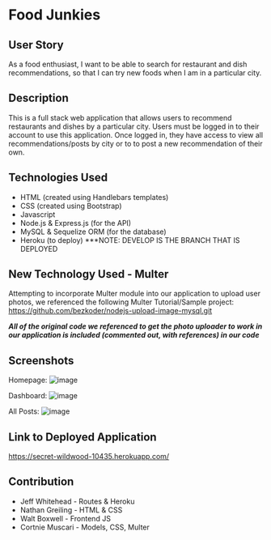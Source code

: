 # Food Junkies

## User Story
As a food enthusiast,
I want to be able to search for restaurant and dish recommendations, 
so that I can try new foods when I am in a particular city.

## Description
This is a full stack web application that allows users to recommend restaurants and dishes by a particular city.  Users must be logged in to their account to use this application.  Once logged in, they have access to view all recommendations/posts by city or to to post a new recommendation of their own.

## Technologies Used
- HTML (created using Handlebars templates)
- CSS (created using Bootstrap)
- Javascript
- Node.js & Express.js (for the API)
- MySQL & Sequelize ORM (for the database)
- Heroku (to deploy) ***NOTE: DEVELOP IS THE BRANCH THAT IS DEPLOYED

## New Technology Used - Multer
Attempting to incorporate Multer module into our application to upload user photos, we referenced the following Multer Tutorial/Sample project:
https://github.com/bezkoder/nodejs-upload-image-mysql.git

***All of the original code we referenced to get the photo uploader to work in our application is included (commented out, with references) in our code***

## Screenshots
Homepage:
![image](https://user-images.githubusercontent.com/97492722/169661741-cbbc58a3-ddd9-4955-ae6c-0c337a2c55d5.png)

Dashboard:
![image](https://user-images.githubusercontent.com/97492722/169661774-7fc95824-a1d2-4e8d-bdd3-fadff4e34e0d.png)

All Posts:
![image](https://user-images.githubusercontent.com/97492722/169661795-8d313eeb-a374-4861-a9bf-9201e9c71466.png)


## Link to Deployed Application
https://secret-wildwood-10435.herokuapp.com/

## Contribution
* Jeff Whitehead - Routes & Heroku
* Nathan Greiling - HTML & CSS
* Walt Boxwell - Frontend JS
* Cortnie Muscari - Models, CSS, Multer

